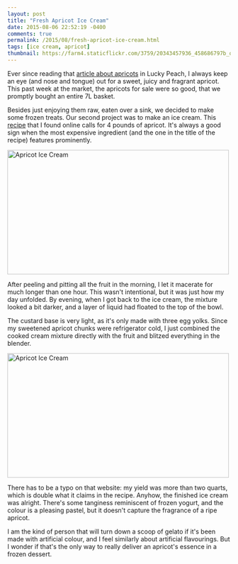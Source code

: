 ```yaml
---
layout: post
title: "Fresh Apricot Ice Cream"
date: 2015-08-06 22:52:19 -0400
comments: true
permalink: /2015/08/fresh-apricot-ice-cream.html
tags: [ice cream, apricot]
thumbnail: https://farm4.staticflickr.com/3759/20343457936_458686797b_q.jpg
---
```


Ever since reading that [article about
apricots](http://www.utne.com/environment/apricots-zm0z12mazwar.aspx) in
Lucky Peach, I always keep an eye (and nose and tongue) out for a
sweet, juicy and fragrant apricot.  This past week at the market,
the apricots for sale were so good, that we promptly bought an
entire 7L basket.

Besides just enjoying them raw, eaten over a sink, we decided to make
some frozen treats. Our second project was to make an ice cream. This
[recipe](http://m.sfgate.com/recipes/article/Runner-up-1995-Fresh-Apricot-Ice-Cream-2468795.php)
that I found online calls for 4 pounds of apricot. It's always a good
sign when the most expensive ingredient (and the one in the title of the
recipe) features prominently.

<a data-flickr-embed="true"
href="https://www.flickr.com/photos/gnuf/20343457936/in/dateposted/"
title="Apricot Ice Cream"><img
src="https://farm4.staticflickr.com/3759/20343457936_458686797b.jpg"
width="500" height="281" alt="Apricot Ice Cream"></a><script async
src="//embedr.flickr.com/assets/client-code.js"
charset="utf-8"></script>

After peeling and pitting all the fruit in the morning, I let it
macerate for much longer than one hour. This wasn't intentional,
but it was just how my day unfolded. By evening, when I got back to the
ice cream, the mixture looked a bit darker, and a layer of liquid had
floated to the top of the bowl.

The custard base is very light, as it's only made with three egg yolks.
Since my sweetened apricot chunks were refrigerator cold, I just
combined the cooked cream mixture directly with the fruit and blitzed
everything in the blender. 

<a data-flickr-embed="true"
href="https://www.flickr.com/photos/gnuf/20183051949/in/photostream/"
title="Apricot Ice Cream"><img
src="https://farm1.staticflickr.com/376/20183051949_098e649317.jpg"
width="500" height="281" alt="Apricot Ice Cream"></a><script async
src="//embedr.flickr.com/assets/client-code.js"
charset="utf-8"></script>

There has to be a typo on that website: my yield was more than two quarts,
which is double what it claims in the recipe. Anyhow, the finished ice
cream was alright. There's some tanginess reminiscent of frozen
yogurt, and the colour is a pleasing pastel, but it doesn't capture
the fragrance of a ripe apricot. 

I am the kind of person that will turn down a scoop of gelato if
it's been made with artificial colour, and I feel similarly about
artificial flavourings. But I wonder if that's the only way to
really deliver an apricot's essence in a frozen dessert.
